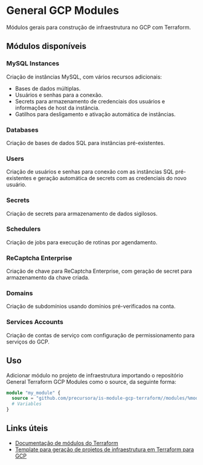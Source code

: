 # General GCP Modules
Módulos gerais para construção de infraestrutura no GCP com Terraform.

## Módulos disponíveis
### MySQL Instances
Criação de instâncias MySQL, com vários recursos adicionais:

- Bases de dados múltiplas.
- Usuários e senhas para a conexão.
- Secrets para armazenamento de credenciais dos usuários e informações de host da instância.
- Gatilhos para desligamento e ativação automática de instâncias.

### Databases
Criação de bases de dados SQL para instâncias pré-existentes.

### Users
Criação de usuários e senhas para conexão com as instâncias SQL pré-existentes e geração automática de secrets com as credenciais do novo usuário.

### Secrets
Criação de secrets para armazenamento de dados sigilosos.

### Schedulers
Criação de jobs para execução de rotinas por agendamento.

### ReCaptcha Enterprise
Criação de chave para ReCaptcha Enterprise, com geração de secret para armazenamento da chave criada.

### Domains
Criação de subdomínios usando domínios pré-verificados na conta.

### Services Accounts
Criação de contas de serviço com configuração de permissionamento para serviços do GCP.

## Uso
Adicionar módulo no projeto de infraestrutura importando o repositório General Terraform GCP Modules como o source, da seguinte forma:

```terraform
module "my_module" {
  source = "github.com/precursora/is-module-gcp-terraform//modules/%module_dir%?ref=%tag_or_hash_or_branch%"
  # Variables
}
```

## Links úteis
- [Documentação de módulos do Terraform](https://developer.hashicorp.com/terraform/language/modules/develop)
- [Template para geração de projetos de infraestrutura em Terraform para GCP](https://github.com/precursora/is-template-gcp-general-terraform-infra)